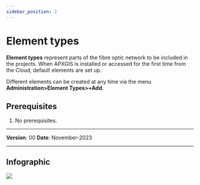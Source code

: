 ```yaml
---
sidebar_position: 2
---
```

# Element types

**Element types** represent parts of the fibre optic network to be included in the projects. When APXGIS is installed or accessed for the first time from the Cloud, default elements are set up.

Different elements can be created at any time via the menu **Administration>Element Types>+Add**.

## **Prerequisites**
1.	No prerequisites.

------------

**Version**: 00
**Date**: November-2023

------------

## **Infographic**

![](/img/GEN-DES-01/Default_Element_Types.png)

